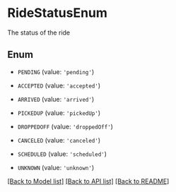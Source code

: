 # RideStatusEnum

The status of the ride

## Enum

* `PENDING` (value: `'pending'`)

* `ACCEPTED` (value: `'accepted'`)

* `ARRIVED` (value: `'arrived'`)

* `PICKEDUP` (value: `'pickedUp'`)

* `DROPPEDOFF` (value: `'droppedOff'`)

* `CANCELED` (value: `'canceled'`)

* `SCHEDULED` (value: `'scheduled'`)

* `UNKNOWN` (value: `'unknown'`)

[[Back to Model list]](../README.md#documentation-for-models) [[Back to API list]](../README.md#documentation-for-api-endpoints) [[Back to README]](../README.md)


